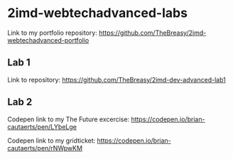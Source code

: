 # 2imd-webtechadvanced-labs

Link to my portfolio repository: https://github.com/TheBreasy/2imd-webtechadvanced-portfolio

## Lab 1

Link to repository: https://github.com/TheBreasy/2imd-dev-advanced-lab1

## Lab 2

Codepen link to my The Future excercise: https://codepen.io/brian-cautaerts/pen/LYbeLge

Codepen link to my gridticket: https://codepen.io/brian-cautaerts/pen/rNWpwKM